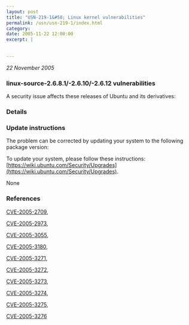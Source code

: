 ```yaml
---
layout: post
title: "USN-219-1&#58; Linux kernel vulnerabilities"
permalink: /usn/usn-219-1/index.html
category: 
date: 2005-11-22 12:00:00
excerpt: |
    
    
--- 
```

 
 

*22 November 2005*

### linux-source-2.6.8.1/-2.6.10/-2.6.12 vulnerabilities

A security issue affects these releases of Ubuntu and its derivatives:

### Details

### Update instructions

The problem can be corrected by updating your system to the following package version:

To update your system, please follow these instructions: [https://wiki.ubuntu.com/Security/Upgrades](https://wiki.ubuntu.com/Security/Upgrades).

None

### References

 
 [CVE-2005-2709](http://people.ubuntu.com/~ubuntu-security/cve/CVE-2005-2709), 

 [CVE-2005-2973](http://people.ubuntu.com/~ubuntu-security/cve/CVE-2005-2973), 

 [CVE-2005-3055](http://people.ubuntu.com/~ubuntu-security/cve/CVE-2005-3055), 

 [CVE-2005-3180](http://people.ubuntu.com/~ubuntu-security/cve/CVE-2005-3180), 

 [CVE-2005-3271](http://people.ubuntu.com/~ubuntu-security/cve/CVE-2005-3271), 

 [CVE-2005-3272](http://people.ubuntu.com/~ubuntu-security/cve/CVE-2005-3272), 

 [CVE-2005-3273](http://people.ubuntu.com/~ubuntu-security/cve/CVE-2005-3273), 

 [CVE-2005-3274](http://people.ubuntu.com/~ubuntu-security/cve/CVE-2005-3274), 

 [CVE-2005-3275](http://people.ubuntu.com/~ubuntu-security/cve/CVE-2005-3275), 

 [CVE-2005-3276](http://people.ubuntu.com/~ubuntu-security/cve/CVE-2005-3276)
 

